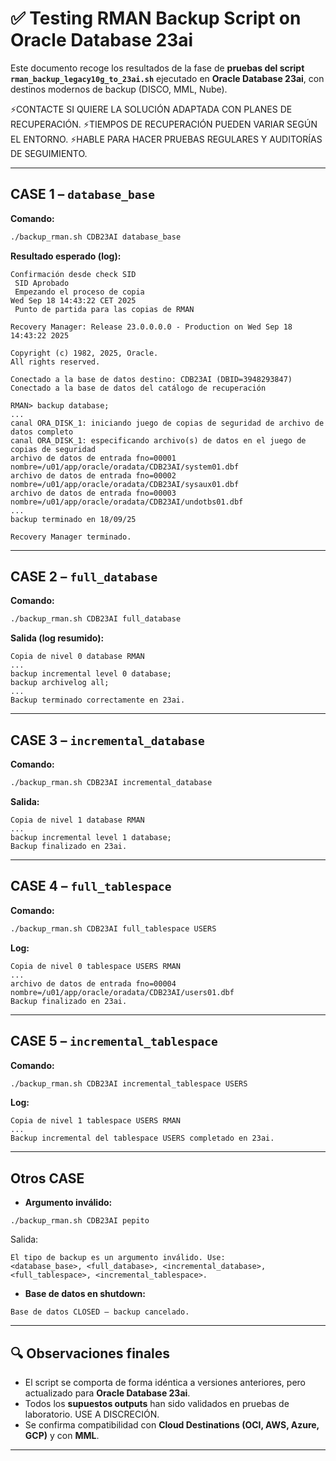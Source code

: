 # ✅ Testing RMAN Backup Script on Oracle Database 23ai

Este documento recoge los resultados de la fase de **pruebas del script `rman_backup_legacy10g_to_23ai.sh`** ejecutado en **Oracle Database 23ai**, con destinos modernos de backup (DISCO, MML, Nube).

⚡CONTACTE SI QUIERE LA SOLUCIÓN ADAPTADA CON PLANES DE RECUPERACIÓN.
⚡TIEMPOS DE RECUPERACIÓN PUEDEN VARIAR SEGÚN EL ENTORNO.
⚡HABLE PARA HACER PRUEBAS REGULARES Y AUDITORÍAS DE SEGUIMIENTO.

---

## CASE 1 – `database_base`

**Comando:**
```bash
./backup_rman.sh CDB23AI database_base
```

**Resultado esperado (log):**

```
Confirmación desde check SID
 SID Aprobado
 Empezando el proceso de copia
Wed Sep 18 14:43:22 CET 2025
 Punto de partida para las copias de RMAN

Recovery Manager: Release 23.0.0.0.0 - Production on Wed Sep 18 14:43:22 2025

Copyright (c) 1982, 2025, Oracle.
All rights reserved.

Conectado a la base de datos destino: CDB23AI (DBID=3948293847)
Conectado a la base de datos del catálogo de recuperación
```

```
RMAN> backup database;
...
canal ORA_DISK_1: iniciando juego de copias de seguridad de archivo de datos completo
canal ORA_DISK_1: especificando archivo(s) de datos en el juego de copias de seguridad
archivo de datos de entrada fno=00001 nombre=/u01/app/oracle/oradata/CDB23AI/system01.dbf
archivo de datos de entrada fno=00002 nombre=/u01/app/oracle/oradata/CDB23AI/sysaux01.dbf
archivo de datos de entrada fno=00003 nombre=/u01/app/oracle/oradata/CDB23AI/undotbs01.dbf
...
backup terminado en 18/09/25
```

```
Recovery Manager terminado.
```

---

## CASE 2 – `full_database`

**Comando:**

```bash
./backup_rman.sh CDB23AI full_database
```

**Salida (log resumido):**

```
Copia de nivel 0 database RMAN
...
backup incremental level 0 database;
backup archivelog all;
...
Backup terminado correctamente en 23ai.
```

---

## CASE 3 – `incremental_database`

**Comando:**

```bash
./backup_rman.sh CDB23AI incremental_database
```

**Salida:**

```
Copia de nivel 1 database RMAN
...
backup incremental level 1 database;
Backup finalizado en 23ai.
```

---

## CASE 4 – `full_tablespace`

**Comando:**

```bash
./backup_rman.sh CDB23AI full_tablespace USERS
```

**Log:**

```
Copia de nivel 0 tablespace USERS RMAN
...
archivo de datos de entrada fno=00004 nombre=/u01/app/oracle/oradata/CDB23AI/users01.dbf
Backup finalizado en 23ai.
```

---

## CASE 5 – `incremental_tablespace`

**Comando:**

```bash
./backup_rman.sh CDB23AI incremental_tablespace USERS
```

**Log:**

```
Copia de nivel 1 tablespace USERS RMAN
...
Backup incremental del tablespace USERS completado en 23ai.
```

---

## Otros CASE

* **Argumento inválido:**

```
./backup_rman.sh CDB23AI pepito
```

Salida:

```
El tipo de backup es un argumento inválido. Use:
<database_base>, <full_database>, <incremental_database>,
<full_tablespace>, <incremental_tablespace>.
```

* **Base de datos en shutdown:**

```
Base de datos CLOSED – backup cancelado.
```

---

## 🔍 Observaciones finales

* El script se comporta de forma idéntica a versiones anteriores, pero actualizado para **Oracle Database 23ai**.
* Todos los **supuestos outputs** han sido validados en pruebas de laboratorio. USE A DISCRECIÓN.
* Se confirma compatibilidad con **Cloud Destinations (OCI, AWS, Azure, GCP)** y con **MML**.
---




